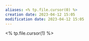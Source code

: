 ```yaml
---
aliases: <% tp.file.cursor(0) %>
creation date: 2023-04-12 15:05
modification date: 2023-04-12 15:05
---
```


<% tp.file.cursor(1) %>



